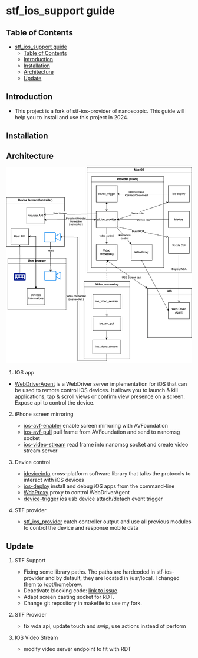 # stf_ios_support guide

## Table of Contents

- [stf\_ios\_support guide](#stf_ios_support-guide)
  - [Table of Contents](#table-of-contents)
  - [Introduction](#introduction)
  - [Installation](#installation)
  - [Architecture](#architecture)
  - [Update](#update)

## Introduction
- This project is a fork of stf-ios-provider of nanoscopic. This guide will help you to install and use this project in 2024.

## Installation

## Architecture
![alt text](provider.drawio.png)


1. IOS app
- [WebDriverAgent](https://github.com/appium/WebDriverAgent.git) is a WebDriver server implementation for iOS that can be used to remote control iOS devices. It allows you to launch & kill applications, tap & scroll views or confirm view presence on a screen. Expose api to control the device.

2. iPhone screen mirroring
    - [ios-avf-enabler](https://github.com/nanoscopic/ios_video_enabler.git) enable screen mirroring with AVFoundation
    - [ios-avf-pull](https://github.com/nanoscopic/ios_avf_pull.git) pull frame from AVFoundation and send to nanomsg socket
    - [ios-video-stream](https://github.com/BastienTLC/ios_video_stream.git) read frame into nanomsg socket and create video stream server

3. Device control
    - [ideviceinfo](https://github.com/libimobiledevice/libimobiledevice.git) cross-platform software library that talks the protocols to interact with iOS devices
    - [ios-deploy](https://github.com/nanoscopic/ios-deploy.git) install and debug iOS apps from the command-line
    - [WdaProxy](https://github.com/nanoscopic/wdaproxy.git) proxy to control WebDriverAgent
    - [device-trigger](https://github.com/tmobile/osx_ios_device_trigger.git) ios usb device attach/detach event trigger

4. STF provider
    - [stf_ios_provider](https://github.com/BastienTLC/stf-ios-provider.git) catch controller output and use all previous modules to control the device and response mobile data

## Update 

1. STF Support 
   - Fixing some library paths. The paths are hardcoded in stf-ios-provider and by default, they are located in /usr/local. I changed them to /opt/homebrew.
   - Deactivate blocking code: [link to issue](https://github.com/dryark/stf_ios_support/issues/108).
   - Adapt screen casting socket for RDT.
   - Change git repository in makefile to use my fork.
 
2. STF Provider 
    - fix wda api, update touch and swip, use actions instead of perform

3. IOS Video Stream
    - modify video server endpoint to fit with RDT

